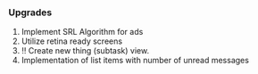### Upgrades

1. Implement SRL Algorithm for ads
2. Utilize retina ready screens
3. ‼️ Create new thing (subtask) view.
4. Implementation of list items with number of unread messages

